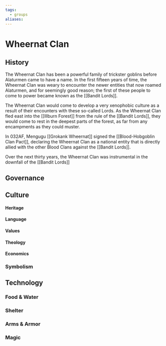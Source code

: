 ```yaml
---
tags:
  - groups
aliases:
---
```


# Wheernat Clan
## History
The Wheernat Clan has been a powerful family of trickster goblins before Alaturmen came to have a name. In the first fifteen years of time, the Wheernat Clan was weary to encounter the newer entities that now roamed Alaturmen, and for seemingly good reason; the first of these people to come to power became known as the [[Bandit Lords]].

The Wheernat Clan would come to develop a very xenophobic culture as a result of their encounters with these so-called Lords. As the Wheernat Clan fled east into the [[Illburn Forest]] from the rule of the [[Bandit Lords]], they would come to rest in the deepest parts of the forest, as far from any encampments as they could muster.

In 032AF, Mengugu [[Grokank Wheernat]] signed the [[Blood-Hobgoblin Clan Pact]], declaring the Wheernat Clan as a national entity that is directly allied with the other Blood Clans against the [[Bandit Lords]].

Over the next thirty years, the Wheernat Clan was instrumental in the downfall of the [[Bandit Lords]]

## Governance
## Culture
#### Heritage
#### Language
#### Values
#### Theology
#### Economics
### Symbolism
## Technology
### Food & Water
### Shelter
### Arms & Armor
### Magic